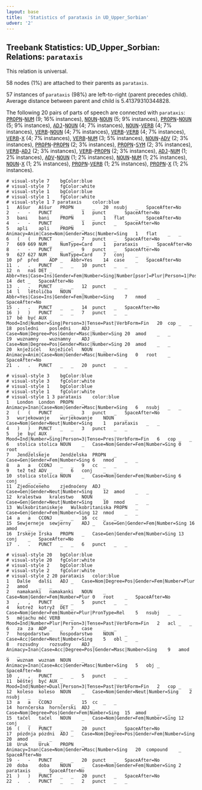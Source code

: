 ```yaml
---
layout: base
title:  'Statistics of parataxis in UD_Upper_Sorbian'
udver: '2'
---
```


## Treebank Statistics: UD_Upper_Sorbian: Relations: `parataxis`

This relation is universal.

58 nodes (1%) are attached to their parents as `parataxis`.

57 instances of `parataxis` (98%) are left-to-right (parent precedes child).
Average distance between parent and child is 5.41379310344828.

The following 20 pairs of parts of speech are connected with `parataxis`: <tt><a href="hsb-pos-PROPN.html">PROPN</a></tt>-<tt><a href="hsb-pos-NUM.html">NUM</a></tt> (9; 16% instances), <tt><a href="hsb-pos-NOUN.html">NOUN</a></tt>-<tt><a href="hsb-pos-NOUN.html">NOUN</a></tt> (5; 9% instances), <tt><a href="hsb-pos-PROPN.html">PROPN</a></tt>-<tt><a href="hsb-pos-NOUN.html">NOUN</a></tt> (5; 9% instances), <tt><a href="hsb-pos-ADJ.html">ADJ</a></tt>-<tt><a href="hsb-pos-NOUN.html">NOUN</a></tt> (4; 7% instances), <tt><a href="hsb-pos-NOUN.html">NOUN</a></tt>-<tt><a href="hsb-pos-VERB.html">VERB</a></tt> (4; 7% instances), <tt><a href="hsb-pos-VERB.html">VERB</a></tt>-<tt><a href="hsb-pos-NOUN.html">NOUN</a></tt> (4; 7% instances), <tt><a href="hsb-pos-VERB.html">VERB</a></tt>-<tt><a href="hsb-pos-VERB.html">VERB</a></tt> (4; 7% instances), <tt><a href="hsb-pos-VERB.html">VERB</a></tt>-<tt><a href="hsb-pos-X.html">X</a></tt> (4; 7% instances), <tt><a href="hsb-pos-VERB.html">VERB</a></tt>-<tt><a href="hsb-pos-NUM.html">NUM</a></tt> (3; 5% instances), <tt><a href="hsb-pos-NOUN.html">NOUN</a></tt>-<tt><a href="hsb-pos-ADV.html">ADV</a></tt> (2; 3% instances), <tt><a href="hsb-pos-PROPN.html">PROPN</a></tt>-<tt><a href="hsb-pos-PROPN.html">PROPN</a></tt> (2; 3% instances), <tt><a href="hsb-pos-PROPN.html">PROPN</a></tt>-<tt><a href="hsb-pos-SYM.html">SYM</a></tt> (2; 3% instances), <tt><a href="hsb-pos-VERB.html">VERB</a></tt>-<tt><a href="hsb-pos-ADJ.html">ADJ</a></tt> (2; 3% instances), <tt><a href="hsb-pos-VERB.html">VERB</a></tt>-<tt><a href="hsb-pos-PROPN.html">PROPN</a></tt> (2; 3% instances), <tt><a href="hsb-pos-ADJ.html">ADJ</a></tt>-<tt><a href="hsb-pos-NUM.html">NUM</a></tt> (1; 2% instances), <tt><a href="hsb-pos-ADV.html">ADV</a></tt>-<tt><a href="hsb-pos-NOUN.html">NOUN</a></tt> (1; 2% instances), <tt><a href="hsb-pos-NOUN.html">NOUN</a></tt>-<tt><a href="hsb-pos-NUM.html">NUM</a></tt> (1; 2% instances), <tt><a href="hsb-pos-NOUN.html">NOUN</a></tt>-<tt><a href="hsb-pos-X.html">X</a></tt> (1; 2% instances), <tt><a href="hsb-pos-PROPN.html">PROPN</a></tt>-<tt><a href="hsb-pos-VERB.html">VERB</a></tt> (1; 2% instances), <tt><a href="hsb-pos-PROPN.html">PROPN</a></tt>-<tt><a href="hsb-pos-X.html">X</a></tt> (1; 2% instances).


~~~ conllu
# visual-style 7	bgColor:blue
# visual-style 7	fgColor:white
# visual-style 1	bgColor:blue
# visual-style 1	fgColor:white
# visual-style 1 7 parataxis	color:blue
1	Aššur	Aššur	PROPN	_	_	20	nsubj	_	SpaceAfter=No
2	-	-	PUNCT	_	_	1	punct	_	SpaceAfter=No
3	bani	bani	PROPN	_	_	1	flat	_	SpaceAfter=No
4	-	-	PUNCT	_	_	1	punct	_	SpaceAfter=No
5	apli	apli	PROPN	_	Animacy=Anim|Case=Nom|Gender=Masc|Number=Sing	1	flat	_	_
6	(	(	PUNCT	_	_	7	punct	_	SpaceAfter=No
7	669	669	NUM	_	NumType=Card	1	parataxis	_	SpaceAfter=No
8	-	-	PUNCT	_	_	9	punct	_	SpaceAfter=No
9	627	627	NUM	_	NumType=Card	7	conj	_	_
10	př	před	ADP	_	Abbr=Yes	14	case	_	SpaceAfter=No
11	.	.	PUNCT	_	_	10	punct	_	_
12	n	naš	DET	_	Abbr=Yes|Case=Ins|Gender=Fem|Number=Sing|Number[psor]=Plur|Person=1|Poss=Yes|PronType=Prs	14	det	_	SpaceAfter=No
13	.	.	PUNCT	_	_	12	punct	_	_
14	l	lětoličba	NOUN	_	Abbr=Yes|Case=Ins|Gender=Fem|Number=Sing	7	nmod	_	SpaceAfter=No
15	.	.	PUNCT	_	_	14	punct	_	SpaceAfter=No
16	)	)	PUNCT	_	_	7	punct	_	_
17	bě	być	AUX	_	Mood=Ind|Number=Sing|Person=3|Tense=Past|VerbForm=Fin	20	cop	_	_
18	posledni	posledni	ADJ	_	Case=Nom|Degree=Pos|Gender=Masc|Number=Sing	20	amod	_	_
19	wuznamny	wuznamny	ADJ	_	Case=Nom|Degree=Pos|Gender=Masc|Number=Sing	20	amod	_	_
20	knježićel	knježićel	NOUN	_	Animacy=Anim|Case=Nom|Gender=Masc|Number=Sing	0	root	_	SpaceAfter=No
21	.	.	PUNCT	_	_	20	punct	_	_

~~~


~~~ conllu
# visual-style 3	bgColor:blue
# visual-style 3	fgColor:white
# visual-style 1	bgColor:blue
# visual-style 1	fgColor:white
# visual-style 1 3 parataxis	color:blue
1	London	London	PROPN	_	Animacy=Inan|Case=Nom|Gender=Masc|Number=Sing	6	nsubj	_	_
2	(	(	PUNCT	_	_	3	punct	_	SpaceAfter=No
3	wurjekowanje	wurjekowanje	NOUN	_	Case=Nom|Gender=Neut|Number=Sing	1	parataxis	_	_
4	)	)	PUNCT	_	_	3	punct	_	_
5	je	być	AUX	_	Mood=Ind|Number=Sing|Person=3|Tense=Pres|VerbForm=Fin	6	cop	_	_
6	stolica	stolica	NOUN	_	Case=Nom|Gender=Fem|Number=Sing	0	root	_	_
7	Jendźelskeje	Jendźelska	PROPN	_	Case=Gen|Gender=Fem|Number=Sing	6	nmod	_	_
8	a	a	CCONJ	_	_	9	cc	_	_
9	tež	tež	ADV	_	_	6	conj	_	_
10	stolica	stolica	NOUN	_	Case=Nom|Gender=Fem|Number=Sing	6	conj	_	_
11	Zjednoćeneho	zjednoćeny	ADJ	_	Case=Gen|Gender=Neut|Number=Sing	12	amod	_	_
12	kralestwa	kralestwo	NOUN	_	Case=Gen|Gender=Neut|Number=Sing	10	nmod	_	_
13	Wulkobritaniskeje	Wulkobritaniska	PROPN	_	Case=Gen|Gender=Fem|Number=Sing	12	nmod	_	_
14	a	a	CCONJ	_	_	16	cc	_	_
15	Sewjerneje	sewjerny	ADJ	_	Case=Gen|Gender=Fem|Number=Sing	16	amod	_	_
16	Irskeje	Irska	PROPN	_	Case=Gen|Gender=Fem|Number=Sing	13	conj	_	SpaceAfter=No
17	.	.	PUNCT	_	_	6	punct	_	_

~~~


~~~ conllu
# visual-style 20	bgColor:blue
# visual-style 20	fgColor:white
# visual-style 2	bgColor:blue
# visual-style 2	fgColor:white
# visual-style 2 20 parataxis	color:blue
1	Dalše	dalši	ADJ	_	Case=Nom|Degree=Pos|Gender=Fem|Number=Plur	2	amod	_	_
2	namakanki	namakanki	NOUN	_	Case=Nom|Gender=Fem|Number=Plur	0	root	_	SpaceAfter=No
3	,	,	PUNCT	_	_	5	punct	_	_
4	kotrež	kotryž	DET	_	Case=Nom|Gender=Fem|Number=Plur|PronType=Rel	5	nsubj	_	_
5	mějachu	měć	VERB	_	Mood=Ind|Number=Plur|Person=3|Tense=Past|VerbForm=Fin	2	acl	_	_
6	za	za	ADP	_	_	7	case	_	_
7	hospodarstwo	hospodarstwo	NOUN	_	Case=Acc|Gender=Neut|Number=Sing	5	obl	_	_
8	rozsudny	rozsudny	ADJ	_	Animacy=Inan|Case=Acc|Degree=Pos|Gender=Masc|Number=Sing	9	amod	_	_
9	wuznam	wuznam	NOUN	_	Animacy=Inan|Case=Acc|Gender=Masc|Number=Sing	5	obj	_	SpaceAfter=No
10	,	,	PUNCT	_	_	5	punct	_	_
11	běštej	być	AUX	_	Mood=Ind|Number=Dual|Person=3|Tense=Past|VerbForm=Fin	2	cop	_	_
12	koleso	koleso	NOUN	_	Case=Nom|Gender=Neut|Number=Sing	2	nsubj	_	_
13	a	a	CCONJ	_	_	15	cc	_	_
14	hornčerska	hornčerski	ADJ	_	Case=Nom|Degree=Pos|Gender=Fem|Number=Sing	15	amod	_	_
15	tačel	tačel	NOUN	_	Case=Nom|Gender=Fem|Number=Sing	12	conj	_	_
16	(	(	PUNCT	_	_	20	punct	_	SpaceAfter=No
17	pózdnja	pózdni	ADJ	_	Case=Nom|Degree=Pos|Gender=Fem|Number=Sing	20	amod	_	_
18	Uruk	Uruk	PROPN	_	Animacy=Inan|Case=Nom|Gender=Masc|Number=Sing	20	compound	_	SpaceAfter=No
19	-	-	PUNCT	_	_	20	punct	_	SpaceAfter=No
20	doba	doba	NOUN	_	Case=Nom|Gender=Fem|Number=Sing	2	parataxis	_	SpaceAfter=No
21	)	)	PUNCT	_	_	20	punct	_	SpaceAfter=No
22	.	.	PUNCT	_	_	2	punct	_	_

~~~


